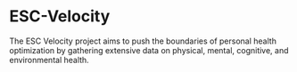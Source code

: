 # ESC-Velocity
The ESC Velocity project aims to push the boundaries of personal health optimization by gathering extensive data on physical, mental, cognitive, and environmental health.
